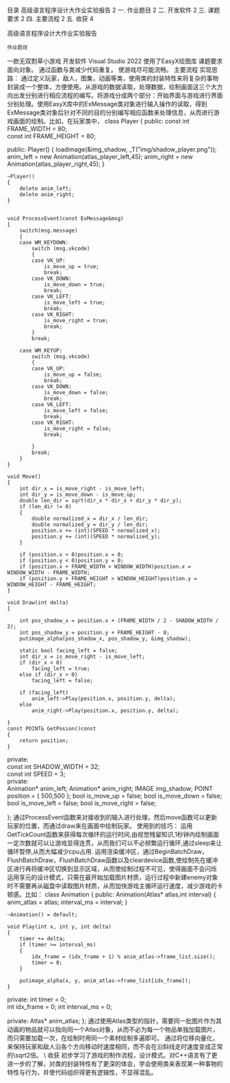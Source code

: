  
目录
高级语言程序设计大作业实验报告	2
一.	作业题目	2
二.	开发软件	2
三.	课题要求	2
四.	主要流程	2
五.	收获	4
 

高级语言程序设计大作业实验报告


	作业题目
一款无双割草小游戏
	开发软件
Visual Studio 2022
使用了EasyX绘图库
	课题要求
	面向对象。
	通过函数与类减少代码重复。
	使游戏尽可能流畅。
	主要流程
	实现思路：
	通过定义玩家，敌人，图集，动画等类，使用类的封装特性来将复杂的事物封装成一个整体，方便使用。从游戏的数据读取，处理数据，绘制画面这三个大方向出发分别进行相应流程的编写。将游戏分成两个部分：开始界面与游戏进行界面分别处理。使用EasyX库中的ExMessage类对象进行输入操作的读取，得到ExMessage类对象后针对不同的目的分别编写相应函数来处理信息，从而进行游戏画面的绘制。比如，在玩家类中，
class Player
{
public:
	const int FRAME_WIDTH = 80;		
	const int FRAME_HEIGHT = 80;	

public:
	Player()
	{
		loadimage(&img_shadow, _T("img/shadow_player.png"));	
		anim_left = new Animation(atlas_player_left,45);
		anim_right = new Animation(atlas_player_right,45);
	}

	~Player()
	{
		delete anim_left;
		delete anim_right;
	}


	void ProcessEvent(const ExMessage&msg)
	{
		switch(msg.message)
		{
		case WM_KEYDOWN:
			switch (msg.vkcode)
			{
			case VK_UP:
				is_move_up = true;
				break;
			case VK_DOWN:
				is_move_down = true;
				break;
			case VK_LEFT:
				is_move_left = true;
				break;
			case VK_RIGHT:
				is_move_right = true;
				break;
			}
			break;
			
		case WM_KEYUP:
			switch (msg.vkcode)
			{
			case VK_UP:
				is_move_up = false;
				break;
			case VK_DOWN:
				is_move_down = false;
				break;
			case VK_LEFT:
				is_move_left = false;
				break;
			case VK_RIGHT:
				is_move_right = false;
				break;

			}
			break;
		}
	}

	void Move()
	{
		int dir_x = is_move_right - is_move_left;
		int dir_y = is_move_down - is_move_up;
		double len_dir = sqrt(dir_x * dir_x + dir_y * dir_y);
		if (len_dir != 0)
		{
			double normalized_x = dir_x / len_dir;
			double normalized_y = dir_y / len_dir;
			position.x += (int)(SPEED * normalized_x);
			position.y += (int)(SPEED * normalized_y);
		}

		if (position.x < 0)position.x = 0;
		if (position.y < 0)position.y = 0;
		if (position.x + FRAME_WIDTH > WINDOW_WIDTH)position.x = WINDOW_WIDTH - FRAME_WIDTH;
		if (position.y + FRAME_HEIGHT > WINDOW_HEIGHT)position.y = WINDOW_HEIGHT - FRAME_HEIGHT;
	}

	void Draw(int delta)
	{
		
		int pos_shadow_x = position.x + (FRAME_WIDTH / 2 - SHADOW_WIDTH / 2);
		int pos_shadow_y = position.y + FRAME_HEIGHT - 8;
		putimage_alpha(pos_shadow_x, pos_shadow_y, &img_shadow);

		static bool facing_left = false;
		int dir_x = is_move_right - is_move_left;
		if (dir_x < 0) 
			facing_left = true; 
		else if (dir_x > 0) 
			facing_left = false; 

		if (facing_left)
			anim_left->Play(position.x, position.y, delta);
		else
			anim_right->Play(position.x, position.y, delta);
		
	}
	const POINT& GetPosion()const
	{
		return position;
	}
private:	
	const int SHADOW_WIDTH = 32;	
	const int SPEED = 3;			
private:	
	Animation* anim_left;
	Animation* anim_right;
	IMAGE img_shadow;
	POINT position = { 500,500 };
	bool is_move_up = false;
	bool is_move_down = false;
	bool is_move_left = false;
	bool is_move_right = false;

};
通过ProcessEvent函数来对接收到的输入进行处理，然后move函数可以更新玩家的位置，而通过draw来在画面中绘制玩家。
	使用到的技巧：
	运用GetTickCount函数来获得每次循环的运行时间,由视觉残留知识,1秒钟内绘制画面一定次数就可以让游戏显得连贯，从而我们可以不必频繁运行循环,通过sleep来让循环暂停,从而大幅减少cpu占用.
	运用渲染缓冲区，通过BeginBatchDraw，FlushBatchDraw，FlushBatchDraw函数以及cleardevice函数,使绘制先在缓冲区进行再将缓冲区切换到显示区域，从而使绘制过程不可见，使得画面不会闪烁
	运用享元的设计模式，只需在最开始加载图片材质，运行过程中新建enemy对象时不需要再从磁盘中读取图片材质，从而加快游戏主循环运行速度，减少游戏的卡顿感。比如：
class Animation
{
public:
	Animation(Atlas* atlas,int interval)
	{
		anim_atlas = atlas;
		interval_ms = interval;
	}
	
	~Animation() = default;
	
	void Play(int x, int y, int delta)
	{
		timer += delta;
		if (timer >= interval_ms)
		{
			idx_frame = (idx_frame + 1) % anim_atlas->frame_list.size();
			timer = 0;
		}

		putimage_alpha(x, y, anim_atlas->frame_list[idx_frame]);
	}
private:
	int timer = 0;    
	int idx_frame = 0; 
	int interval_ms = 0;

private:
	Atlas* anim_atlas;
};
通过使用Atlas类型的指针，需要同一批图片作为其动画的物品就可以指向同一个Atlas对象，从而不必为每一个物品单独加载图片，而只需要加载一次，在绘制时用同一个素材绘制多遍即可。
	通过将位移向量化，来保持玩家和敌人沿各个方向移动时速度相同，而不会在沿斜线走时速度变成正常的\sqrt2倍。
\ 
	收获
初步学习了游戏的制作流程，设计模式。对C++语言有了更进一步的了解，对类的封装特性有了更深的体会，学会使用类来表现某一种事物的特性与行为，并使代码组织得更有逻辑性，不显得混乱。
